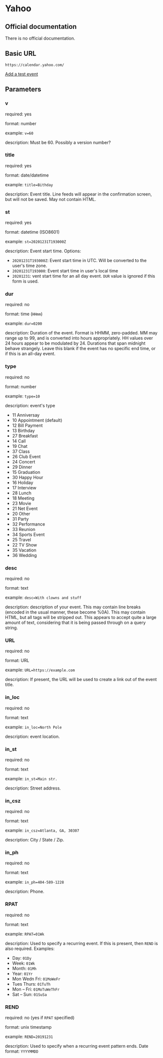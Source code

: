 # Yahoo

## Official documentation
There is no official documentation.

## Basic URL
`https://calendar.yahoo.com/`

[Add a test event](https://calendar.yahoo.com/?v=60&st=st20201231T193000&DUR=0200&desc=With%20clowns%20and%20stuff&in_loc=North%20Pole)

## Parameters

### v
required: yes

format: number

example: `v=60`

description: Must be 60. Possibly a version number?

### title
required: yes

format: date/datetime

example: `title=Bithday`

description: Event title.
Line feeds will appear in the confirmation screen, but will not be saved.
May not contain HTML.

### st
required: yes

format: datetime (ISO8601)

example: `st=20201231T193000Z`

description: Event start time. Options:
 - `20201231T193000Z`: Event start time in UTC. Will be converted to the user's time zone.
 - `20201231T193000`: Event start time in user's local time
 - `20201231`: vent start time for an all day event. `DUR` value is ignored if this form is used.


### dur
required: no

format: time (`HHmm`)

example: `dur=0200`

description: Duration of the event.
Format is HHMM, zero-padded.
MM may range up to 99, and is converted into hours appropriately.
HH values over 24 hours appear to be modulated by 24.
Durations that span midnight behave strangely.
Leave this blank if the event has no specific end time, or if this is an all-day event.

### type
required: no

format: number

example: `type=10`

description: event's type
 - 11   Anniversay
 - 10   Appointment (default)
 - 12   Bill Payment
 - 13   Birthday
 - 27   Breakfast
 - 14   Call
 - 19   Chat
 - 37   Class
 - 26   Club Event
 - 24   Concert
 - 29   Dinner
 - 15   Graduation
 - 30   Happy Hour
 - 16   Holiday
 - 17   Interview
 - 28   Lunch
 - 18   Meeting
 - 23   Movie
 - 21   Net Event
 - 20   Other
 - 31   Party
 - 32   Performance
 - 33   Reunion
 - 34   Sports Event
 - 25   Travel
 - 22   TV Show
 - 35   Vacation
 - 36   Wedding

### desc
required: no

format: text

example: `desc=With clowns and stuff`

description: description of your event.
This may contain line breaks (encoded in the usual manner, these become %0A).
This may contain HTML, but all tags will be stripped out.
This appears to accept quite a large amount of text,
considering that it is being passed through on a query string.

### URL
required: no

format: URL

example: `URL=https://example.com`

description: If present, the URL will be used to create a link out of the event title.

### in_loc
required: no

format: text

example: `in_loc=North Pole`

description: event location.

### in_st
required: no

format: text

example: `in_st=Main str.`

description: Street address.

### in_csz
required: no

format: text

example: `in_csz=Atlanta, GA, 30307`

description: City / State / Zip.

### in_ph
required: no

format: text

example: `in_ph=404-589-1228`

description: Phone.

### RPAT
required: no

format: text

example: `RPAT=01Wk`

description: Used to specify a recurring event.
If this is present, then `REND` is also required.
Examples:
 - Day: `01Dy`
 - Week: `01Wk`
 - Month: `01Mh`
 - Year: `01Yr`
 - Mon Wedn Fri: `01MoWeFr`
 - Tues Thurs: `01TuTh`
 - Mon – Fri: `01MoTuWeThFr`
 - Sat – Sun: `01SuSa`


### REND
required: no (yes if `RPAT` specified)

format: unix timestamp

example: `REND=20191231`

description: Used to specify when a recurring event pattern ends.
Date format: `YYYYMMDD`

 